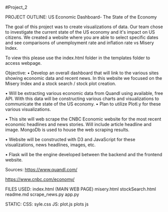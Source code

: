#Project_2

PROJECT OUTLINE: US Economic Dashboard- The State of the Economy

The goal of this project was to create visualizations of data. Our team chose to investigate the current state of the US economy and it's impact on US citizens. 
We created a website where you are able to select specific dates and see comparisons of unemployment rate and inflation rate vs Misery Index. 

To view this please use the index.html folder in the templates folder to access webpage.

Objective:
•	Develop an overall dashboard that will link to the various sites showing economic data and recent news.  In this website we focused on the Misery Index and a stock search / stock plot creation.

•	Will be extracting various economic data from Quandl using available, free API.  With this data will be constructing various charts and visualizations to communicate the state of the US economy.
•	Plan to utilize Plotl.y for these various visualizations.

•	This site will web scrape the CNBC Economic website for the most recent economic headlines and news stories.  Will include article headline and image.  MongoDb is used to house the web scraping results.

•	Website will be constructed with D3 and JavaScript for these visualizations, news headlines, images, etc.

•	Flask will be the engine developed between the backend and the frontend website.

Sources:
https://www.quandl.com/

https://www.cnbc.com/economy/


FILES USED:
index.html (MAIN WEB PAGE) misery.html stockSearch.html readme.md scrape_news.py app.py

STATIC: 
CSS: syle.css 
JS: plot.js plots js


